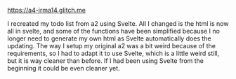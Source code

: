 https://a4-jrma14.glitch.me

I recreated my todo list from a2 using Svelte. All I changed is the html is now all in svelte, and some of the functions have been simplified because I no longer need to generate my own html as Svelte automatically does the updating. The way I setup my original a2 was a bit weird because of the requirements, so I had to adapt it to use Svelte, which is a little weird still, but it is way cleaner than before. If I had been using Svelte from the beginning it could be even cleaner yet.
